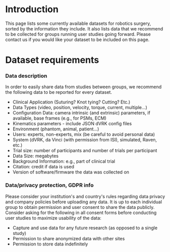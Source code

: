 # Introduction

This page lists some currently available datasets for robotics surgery, sorted by the information they include. It also lists data that we recommend to be collected for groups running user studies going forward. Please contact us if you would like your dataset to be included on this page. 

# Dataset requirements
### Data description 
In order to easily share data from studies between groups, we recommend the following data to be reported for every dataset. 
* Clinical Application (Suturing? Knot tying? Cutting? Etc.)
* Data Types (video, position, velocity, torque, current, multiple...)
* Configuration Data:  camera intrinsic (and extrinsic) parameters, if available, base frames (e.g., for PSMs, ECM)
* Kinematics parameters - include JSON dVRK config files
* Environment (phantom, animal, patient...)
* Users: experts, non-experts, mix (be careful to avoid personal data)
* System (dVRK, da Vinci (with permission from ISI), simulated, Raven, etc.)
* Trial size:  number of participants and number of trials per participant
* Data Size: megabytes
* Background Information: e.g., part of clinical trial
* Citation: credit if data is used
* Version of software/firmware the data was collected on

### Data/privacy protection, GDPR info
Please consider your institution's and country's rules regarding data privacy and company policies before uploading any data. It is up to each individual group to obtain permission and user consent to share the data publicly. Consider asking for the following in all consent forms before conducting user studies to maximize usability of the data:
* Capture and use data for any future research (as opposed to a single study)
* Permission to share anonymized data with other sites
* Permission to store data indefinitely
